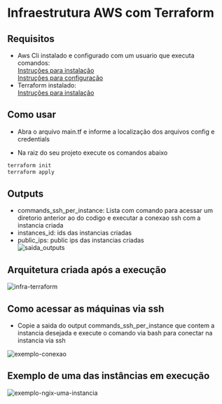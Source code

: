 # Infraestrutura AWS com Terraform

## Requisitos

- Aws Cli instalado e configurado com um usuario que executa comandos: <br/>
  [Instruções para instalação](hhttps://docs.aws.amazon.com/pt_br/cli/latest/userguide/cli-chap-getting-started.html) <br/>
  [Instruções para configuração](https://docs.aws.amazon.com/pt_br/cli/latest/userguide/cli-chap-configure.html)
- Terraform instalado: <br/>
  [Instruções para instalação](https://developer.hashicorp.com/terraform/downloads)

## Como usar
- Abra o arquivo main.tf e informe a localização dos arquivos config e credentials

- Na raiz do seu projeto execute os comandos abaixo

```bash
terraform init
terraform apply
```

## Outputs

- commands_ssh_per_instance: Lista com comando para acessar um diretorio anterior ao do codigo e executar a conexao ssh com a instancia criada <br/>
- instances_id: ids das instancias criadas <br/>
- public_ips: public ips das instancias criadas <br/>
![saida_outputs](https://user-images.githubusercontent.com/3687713/215537833-459d99f2-37de-43dd-89d4-954d124d26fd.jpg)

## Arquitetura criada após a execução
![infra-terraform](https://user-images.githubusercontent.com/3687713/215537604-a9f84c44-6271-471e-af55-c3f7e770cd9c.png)

## Como acessar as máquinas via ssh

- Copie a saida do output commands_ssh_per_instance que contem a instancia desejada e execute o comando via bash para conectar na instancia via ssh

![exemplo-conexao](https://user-images.githubusercontent.com/3687713/215538016-d105c1b2-9c4f-4281-b9a6-6b0c1309795a.jpg)

## Exemplo de uma das instâncias em execução
![exemplo-ngix-uma-instancia](https://user-images.githubusercontent.com/3687713/215538363-cb461616-b4e0-401a-b9de-489f07a061a1.jpg)
